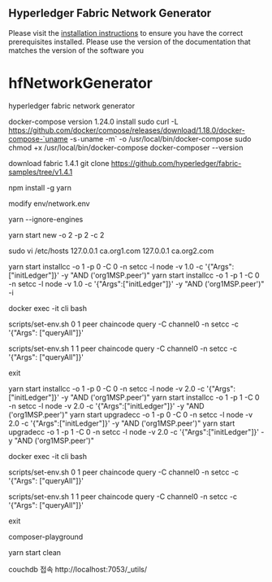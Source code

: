 [//]: # (SPDX-License-Identifier: MIT)

## Hyperledger Fabric Network Generator

Please visit the [installation instructions](http://hyperledger-fabric.readthedocs.io/en/latest/install.html)
to ensure you have the correct prerequisites installed. Please use the
version of the documentation that matches the version of the software you

# hfNetworkGenerator
hyperledger fabric network generator

docker-compose version 1.24.0 install
sudo curl -L https://github.com/docker/compose/releases/download/1.18.0/docker-compose-`uname -s`-`uname -m` -o /usr/local/bin/docker-compose
sudo chmod +x /usr/local/bin/docker-compose
docker-composer --version


download fabric 1.4.1
git clone https://github.com/hyperledger/fabric-samples/tree/v1.4.1


npm install -g yarn


modify
env/network.env


yarn --ignore-engines


yarn start new -o 2 -p 2 -c 2




sudo vi /etc/hosts
127.0.0.1       ca.org1.com
127.0.0.1       ca.org2.com



yarn start installcc -o 1 -p 0 -C 0 -n setcc -l node -v 1.0 -c '{"Args":["initLedger"]}' -y "AND ('org1MSP.peer')"
yarn start installcc -o 1 -p 1 -C 0 -n setcc -l node -v 1.0 -c '{"Args":["initLedger"]}' -y "AND ('org1MSP.peer')" -i

docker exec -it cli bash

scripts/set-env.sh 0 1
peer chaincode query -C channel0 -n setcc -c '{"Args": ["queryAll"]}'

scripts/set-env.sh 1 1
peer chaincode query -C channel0 -n setcc -c '{"Args": ["queryAll"]}'

exit

yarn start installcc -o 1 -p 0 -C 0 -n setcc -l node -v 2.0 -c '{"Args":["initLedger"]}' -y "AND ('org1MSP.peer')"
yarn start installcc -o 1 -p 1 -C 0 -n setcc -l node -v 2.0 -c '{"Args":["initLedger"]}' -y "AND ('org1MSP.peer')"
yarn start upgradecc -o 1 -p 0 -C 0 -n setcc -l node -v 2.0 -c '{"Args":["initLedger"]}' -y "AND ('org1MSP.peer')"
yarn start upgradecc -o 1 -p 1 -C 0 -n setcc -l node -v 2.0 -c '{"Args":["initLedger"]}' -y "AND ('org1MSP.peer')"

docker exec -it cli bash

scripts/set-env.sh 0 1
peer chaincode query -C channel0 -n setcc -c '{"Args": ["queryAll"]}'

scripts/set-env.sh 1 1
peer chaincode query -C channel0 -n setcc -c '{"Args": ["queryAll"]}'

exit

composer-playground

yarn start clean



couchdb 접속
http://localhost:7053/_utils/